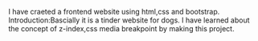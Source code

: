 I have craeted a frontend website using html,css and bootstrap.
Introduction:Bascially it is a tinder website for dogs.
I have learned about the concept of z-index,css media breakpoint by making this project.

